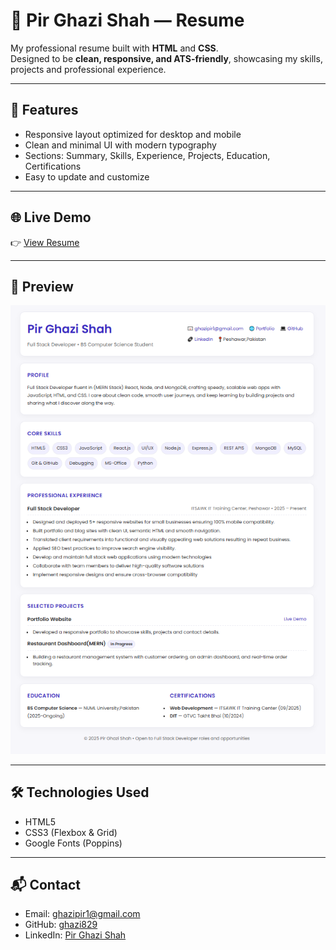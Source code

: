 # 📄 Pir Ghazi Shah — Resume

My professional resume built with **HTML** and **CSS**.  
Designed to be **clean, responsive, and ATS-friendly**, showcasing my skills, projects and professional experience.

---

## 🚀 Features
- Responsive layout optimized for desktop and mobile
- Clean and minimal UI with modern typography
- Sections: Summary, Skills, Experience, Projects, Education, Certifications
- Easy to update and customize

---

## 🌐 Live Demo
👉 [View Resume](https://ghazi829.github.io/Ghazi-Resume/)  

---


## 📸 Preview

![My Resume](Resume.png)

---

## 🛠️ Technologies Used
- HTML5  
- CSS3 (Flexbox & Grid)  
- Google Fonts (Poppins)

---

## 📬 Contact
- Email: [ghazipir1@gmail.com](mailto:ghazipir1@gmail.com)  
- GitHub: [ghazi829](https://github.com/ghazi829)  
- LinkedIn: [Pir Ghazi Shah](https://linkedin.com/in/pir-ghazi-shah)  